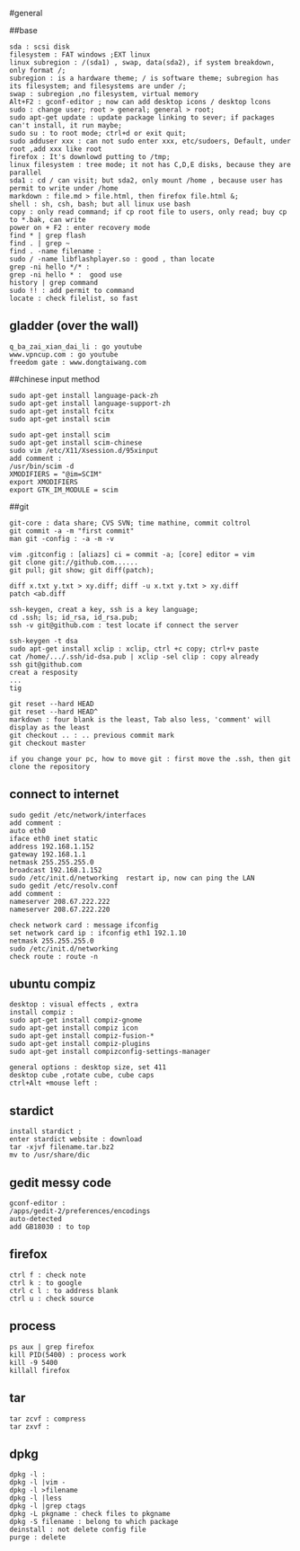#general

##base

    sda : scsi disk
    filesystem : FAT windows ;EXT linux
    linux subregion : /(sda1) , swap, data(sda2), if system breakdown, only format /;
    subregion : is a hardware theme; / is software theme; subregion has its filesystem; and filesystems are under /;
    swap : subregion ,no filesystem, virtual memory
    Alt+F2 : gconf-editor ; now can add desktop icons / desktop lcons
    sudo : change user; root > general; general > root;
    sudo apt-get update : update package linking to sever; if packages can't install, it run maybe; 
    sudo su : to root mode; ctrl+d or exit quit;
    sudo adduser xxx : can not sudo enter xxx, etc/sudoers, Default, under root ,add xxx like root
    firefox : It's downlowd putting to /tmp;
    linux filesystem : tree mode; it not has C,D,E disks, because they are parallel
    sda1 : cd / can visit; but sda2, only mount /home , because user has permit to write under /home
    markdown : file.md > file.html, then firefox file.html &;
    shell : sh, csh, bash; but all linux use bash
    copy : only read command; if cp root file to users, only read; buy cp to *.bak, can write
    power on + F2 : enter recovery mode     
    find * | grep flash
    find . | grep ~
    find . -name filename :
    sudo / -name libflashplayer.so : good , than locate
    grep -ni hello */* :
    grep -ni hello * :  good use
    history | grep command 
    sudo !! : add permit to command
    locate : check filelist, so fast

## gladder (over the wall)
    q_ba_zai_xian_dai_li : go youtube
    www.vpncup.com : go youtube
    freedom gate : www.dongtaiwang.com

##chinese input method

    sudo apt-get install language-pack-zh
    sudo apt-get install language-support-zh
    sudo apt-get install fcitx
    sudo apt-get install scim
    
    sudo apt-get install scim
    sudo apt-get install scim-chinese
    sudo vim /etc/X11/Xsession.d/95xinput
    add comment :
    /usr/bin/scim -d
    XMODIFIERS = "@im=SCIM"
    export XMODIFIERS
    export GTK_IM_MODULE = scim

##git


    git-core : data share; CVS SVN; time mathine, commit coltrol
    git commit -a -m "first commit"
    man git -config : -a -m -v

    vim .gitconfig : [aliazs] ci = commit -a; [core] editor = vim 
    git clone git://github.com......
    git pull; git show; git diff(patch);

    diff x.txt y.txt > xy.diff; diff -u x.txt y.txt > xy.diff
    patch <ab.diff

    ssh-keygen, creat a key, ssh is a key language; 
    cd .ssh; ls; id_rsa, id_rsa.pub;
    ssh -v git@github.com : test locate if connect the server

    ssh-keygen -t dsa
    sudo apt-get install xclip : xclip, ctrl +c copy; ctrl+v paste
    cat /home/.../.ssh/id-dsa.pub | xclip -sel clip : copy already
    ssh git@github.com
    creat a resposity
    ...
    tig
    
    git reset --hard HEAD
    git reset --hard HEAD^
    markdown : four blank is the least, Tab also less, 'comment' will display as the least 
    git checkout .. : .. previous commit mark
    git checkout master

    if you change your pc, how to move git : first move the .ssh, then git clone the repository
## connect to internet

    sudo gedit /etc/network/interfaces
    add comment :
    auto eth0
    iface eth0 inet static
    address 192.168.1.152
    gateway 192.168.1.1
    netmask 255.255.255.0
    broadcast 192.168.1.152
    sudo /etc/init.d/networking  restart ip, now can ping the LAN
    sudo gedit /etc/resolv.conf
    add comment :
    nameserver 208.67.222.222
    nameserver 208.67.222.220

    check network card : message ifconfig
    set network card ip : ifconfig eth1 192.1.10
    netmask 255.255.255.0
    sudo /etc/init.d/networking
    check route : route -n

## ubuntu compiz

    desktop : visual effects , extra
    install compiz :
    sudo apt-get install compiz-gnome
    sudo apt-get install compiz icon
    sudo apt-get install compiz-fusion-*
    sudo apt-get install compiz-plugins
    sudo apt-get install compizconfig-settings-manager

    general options : desktop size, set 411
    desktop cube ,rotate cube, cube caps
    ctrl+Alt +mouse left :

## stardict

    install stardict ; 
    enter stardict website : download
    tar -xjvf filename.tar.bz2
    mv to /usr/share/dic

## gedit messy code 

    gconf-editor :
    /apps/gedit-2/preferences/encodings
    auto-detected
    add GB18030 : to top
   
## firefox

    ctrl f : check note
    ctrl k : to google
    ctrl c l : to address blank
    ctrl u : check source

## process

    ps aux | grep firefox
    kill PID(5400) : process work
    kill -9 5400
    killall firefox

## tar

    tar zcvf : compress
    tar zxvf : 

## dpkg

    dpkg -l :
    dpkg -l |vim -
    dpkg -l >filename
    dpkg -l |less
    dpkg -l |grep ctags
    dpkg -L pkgname : check files to pkgname
    dpkg -S filename : belong to which package
    deinstall : not delete config file
    purge : delete


    





